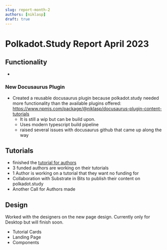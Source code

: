 ```yaml
---
slug: report-month-2
authors: [niklasp]
draft: true
---
```


# Polkadot.Study Report April 2023

## Functionality

- 

### New Docusaurus Plugin
- Created a reusable docusaurus plugin because polkadot.study needed more functionality than the available plugins offered: https://www.npmjs.com/package/@niklasp/docusaurus-plugin-content-tutorials 
    - It is still a wip but can be build upon.
    - Uses modern typescript build pipeline
    - raised several issues with docusaurus github that came up along the way

## Tutorials

- finished the [tutorial for authors](/docs/authors/new-tutorial-on-polkadot-study/intro)
- 3 funded authors are working on their tutorials
- 1 Author is working on a tutorial that they want no funding for
- Collaboration with Substrate in Bits to publish their content on polkadot.study
- Another Call for Authors made



## Design

Worked with the designers on the new page design. Currently only for Desktop but will finish soon.

- Tutorial Cards
- Landing Page
- Components